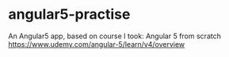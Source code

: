# angular5-practise
An Angular5 app, based on course I took: Angular 5 from scratch<br />
https://www.udemy.com/angular-5/learn/v4/overview
